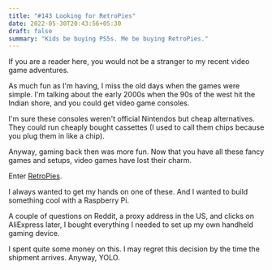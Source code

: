 ```yaml
---
title: "#143 Looking for RetroPies"
date: 2022-05-30T20:43:56+05:30
draft: false
summary: "Kids be buying PS5s. Me be buying RetroPies."
---
```


If you are a reader here, you would not be a stranger to my recent video game adventures.

As much fun as I'm having, I miss the old days when the games were simple. I'm talking about the early 2000s when the 90s of the west hit the Indian shore, and you could get video game consoles.

I'm sure these consoles weren't official Nintendos but cheap alternatives. They could run cheaply bought cassettes (I used to call them chips because you plug them in like a chip).

Anyway, gaming back then was more fun. Now that you have all these fancy games and setups, video games have lost their charm.

Enter [RetroPies](https://retropie.org.uk/).

I always wanted to get my hands on one of these. And I wanted to build something cool with a Raspberry Pi.

A couple of questions on Reddit, a proxy address in the US, and clicks on AliExpress later, I bought everything I needed to set up my own handheld gaming device.

I spent quite some money on this. I may regret this decision by the time the shipment arrives. Anyway, YOLO.

